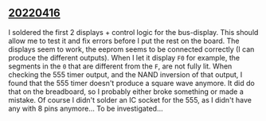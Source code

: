 ## [20220416](20220416.md)
I soldered the first 2 displays + control logic for the bus-display.
This should allow me to test it and fix errors before I put the rest on the board.
The displays seem to work, the eeprom seems to be connected correctly (I can produce the different outputs).
When I let it display `F0` for example, the segments in the `0` that are different from the `F`, are not fully lit.
When checking the 555 timer output, and the NAND inversion of that output,
I found that the 555 timer doesn't produce a square wave anymore. It did do that on the breadboard,
so I probably either broke something or made a mistake.
Of course I didn't solder an IC socket for the 555, as I didn't have any with 8 pins anymore...
To be investigated...

